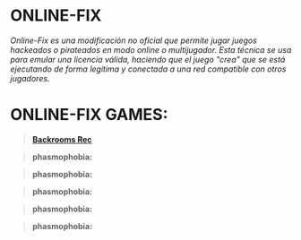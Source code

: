 # ONLINE-FIX

*Online-Fix es una modificación no oficial que permite jugar juegos hackeados o pirateados en modo online o multijugador. Esta técnica se usa para emular una licencia válida, haciendo que el juego "crea" que se está ejecutando de forma legítima y conectada a una red compatible con otros jugadores.*

# **ONLINE-FIX GAMES**:


> **[Backrooms Rec](https://drive.google.com/file/d/1Ur6oM1Ey3FA7tbZLCxtgIVWJ1viWb7aU/view?usp=drive_link)**

> **phasmophobia:** 

> **phasmophobia:** 

> **phasmophobia:** 

> **phasmophobia:** 

> **phasmophobia:** 
